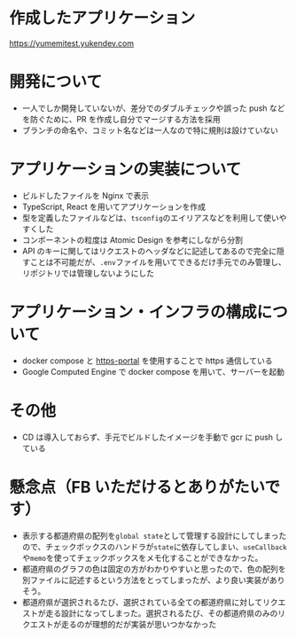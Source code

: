 # 作成したアプリケーション

https://yumemitest.yukendev.com

# 開発について

- 一人でしか開発していないが、差分でのダブルチェックや誤った push などを防ぐために、PR を作成し自分でマージする方法を採用
- ブランチの命名や、コミット名などは一人なので特に規則は設けていない

# アプリケーションの実装について

- ビルドしたファイルを Nginx で表示
- TypeScript, React を用いてアプリケーションを作成
- 型を定義したファイルなどは、`tsconfig`のエイリアスなどを利用して使いやすくした
- コンポーネントの粒度は Atomic Design を参考にしながら分割
- API のキーに関してはリクエストのヘッダなどに記述してあるので完全に隠すことは不可能だが、`.env`ファイルを用いてできるだけ手元でのみ管理し、リポジトリでは管理しないようにした

# アプリケーション・インフラの構成について
- docker compose と [https-portal](https://github.com/SteveLTN/https-portal) を使用することで https 通信している
- Google Computed Engine で docker compose を用いて、サーバーを起動

# その他
- CD は導入しておらず、手元でビルドしたイメージを手動で gcr に push している

# 懸念点（FB いただけるとありがたいです）

- 表示する都道府県の配列を`global state`として管理する設計にしてしまったので、チェックボックスのハンドラが`state`に依存してしまい、`useCallback`や`memo`を使ってチェックボックスをメモ化することができなかった。
- 都道府県のグラフの色は固定の方がわかりやすいと思ったので、色の配列を別ファイルに記述するという方法をとってしまったが、より良い実装がありそう。
- 都道府県が選択されるたび、選択されている全ての都道府県に対してリクエストが走る設計になってしまった。選択されるたび、その都道府県のみのリクエストが走るのが理想的だが実装が思いつかなかった
